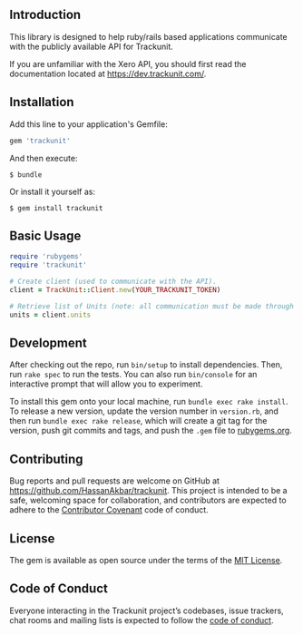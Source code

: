 ## Introduction
This library is designed to help ruby/rails based applications communicate with the publicly available API for Trackunit.

If you are unfamiliar with the Xero API, you should first read the documentation located at https://dev.trackunit.com/.

## Installation

Add this line to your application's Gemfile:

```ruby
gem 'trackunit'
```

And then execute:

    $ bundle

Or install it yourself as:

    $ gem install trackunit

## Basic Usage
```ruby
require 'rubygems'
require 'trackunit'

# Create client (used to communicate with the API).
client = TrackUnit::Client.new(YOUR_TRACKUNIT_TOKEN)

# Retrieve list of Units (note: all communication must be made through the client).
units = client.units
```

## Development

After checking out the repo, run `bin/setup` to install dependencies. Then, run `rake spec` to run the tests. You can also run `bin/console` for an interactive prompt that will allow you to experiment.

To install this gem onto your local machine, run `bundle exec rake install`. To release a new version, update the version number in `version.rb`, and then run `bundle exec rake release`, which will create a git tag for the version, push git commits and tags, and push the `.gem` file to [rubygems.org](https://rubygems.org).

## Contributing

Bug reports and pull requests are welcome on GitHub at https://github.com/HassanAkbar/trackunit. This project is intended to be a safe, welcoming space for collaboration, and contributors are expected to adhere to the [Contributor Covenant](http://contributor-covenant.org) code of conduct.

## License

The gem is available as open source under the terms of the [MIT License](https://opensource.org/licenses/MIT).

## Code of Conduct

Everyone interacting in the Trackunit project’s codebases, issue trackers, chat rooms and mailing lists is expected to follow the [code of conduct](https://github.com/HassanAkbar/trackunit/blob/master/CODE_OF_CONDUCT.md).
